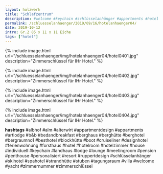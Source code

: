 ```yaml
---
layout: holzwerk
title: "Schlafzentrum"
description: #welcome #keychain #schlüsselanhänger #appartments #hotel #albhof #designhotel #hotelroom #resort #besthotel #ferienwohnung #pension #skihotel #spahotel #villa #lounge #penthouse #strandhütte #berghütte #blockhütte #lodge #b&b #forsthaus #berghaus #artlodge #alm #stuben #landhaus #alterwirt #bedandbreakfast #house #yacht #boot #cruiseliner #hotelzimmer #zimmerschlüssel #zimmernummer #appartmentdesign #individuell #personalisiert #ruppertdesign
permalink: /schluesselanhaenger/2019/09/16/hotelanhaenger04/
date: 2019-10-12
intro: Gr.2 85 x 11 x 11 Eiche 
tags: ["hotel"]
---
```



{% include image.html url="/schluesselanhaenger/img/hotelanhaenger04/hotel0401.jpg" description="Zimmerschlüssel für IHr Hotel." %}

{% include image.html url="/schluesselanhaenger/img/hotelanhaenger04/hotel0402.jpg" description="Zimmerschlüssel für IHr Hotel." %}

{% include image.html url="/schluesselanhaenger/img/hotelanhaenger04/hotel0403.jpg" description="Zimmerschlüssel für IHr Hotel." %}

{% include image.html url="/schluesselanhaenger/img/hotelanhaenger04/hotel0404.jpg" description="Zimmerschlüssel für IHr Hotel." %}


**hashtags**
#albhof
#alm
#alterwirt
#appartmentdesign
#appartments
#artlodge
#b&b
#bedandbreakfast
#berghaus
#berghütte
#berghotel
#bergraumno1
#besthotel
#blockhütte
#boot
#cruiseliner
#designhotel
#ferienwohnung
#forsthaus
#hotel
#hotelroom
#hotelzimmer
#house
#individuell
#keychain
#landhaus
#lodge
#lounge
#meetingroom
#pension
#penthouse
#personalisiert
#resort
#ruppertdesign
#schlüsselanhänger
#skihotel
#spahotel
#strandhütte
#stuben
#tagungsraum
#villa
#welcome
#yacht
#zimmernummer
#zimmerschlüssel
